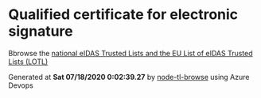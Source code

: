 # Qualified certificate for electronic signature 
 Bbrowse the [national eIDAS Trusted Lists and the EU List of eIDAS Trusted Lists (LOTL)](https://webgate.ec.europa.eu/tl-browser/#/) 
 
 
Generated at **Sat 07/18/2020  0:02:39.27** by [node-tl-browse](https://github.com/ymedlop/node-tl-browser) using Azure Devops 

